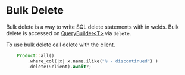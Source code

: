 # Bulk Delete

Bulk delete is a way to write SQL delete statements with in welds.
Bulk delete is accessed on [QueryBuilder\<T\>](./query.md) via `delete`. 

To use bulk delete call delete with the client.



```rust
    Product::all()
        .where_col(|x| x.name.ilike("% - discontinued") )
        .delete(&client).await?;
```
